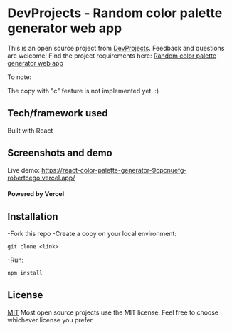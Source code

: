 # DevProjects - Random color palette generator web app

This is an open source project from [DevProjects](http://www.codementor.io/projects). Feedback and questions are welcome!
Find the project requirements here: [Random color palette generator web app](https://www.codementor.io/projects/web/random-color-palette-generator-web-app-ccdljvurh6)

To note:

The copy with "c" feature is not implemented yet. :)

## Tech/framework used

Built with React

## Screenshots and demo

Live demo: https://react-color-palette-generator-9cpcnuefg-robertcego.vercel.app/
#### Powered by Vercel

## Installation

 -Fork this repo
 -Create a copy on your local environment:
  ```npm
  git clone <link>
  ```
 -Run: 
```javascript
npm install
```

## License

[MIT](https://choosealicense.com/licenses/mit/)
Most open source projects use the MIT license. Feel free to choose whichever license you prefer.
